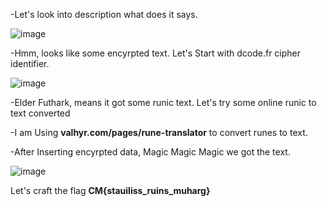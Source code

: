 -Let's look into description what does it says.

![image](https://github.com/user-attachments/assets/84561cf1-7deb-4a99-bd30-2eb63f32791f)

-Hmm, looks like some encyrpted text. Let's Start with dcode.fr cipher identifier.

![image](https://github.com/user-attachments/assets/36ecde46-f1ce-443b-855a-b2343e4ce7a2)

-Elder Futhark, means it got some runic text. Let's try some online runic to text converted

-I am Using **valhyr.com/pages/rune-translator** to convert runes to text.

-After Inserting encyrpted data, Magic Magic Magic we got the text.

![image](https://github.com/user-attachments/assets/be22ac35-4659-4884-b056-25f4c48c8a38)

Let's craft the flag **CM{stauiliss_ruins_muharg}**
